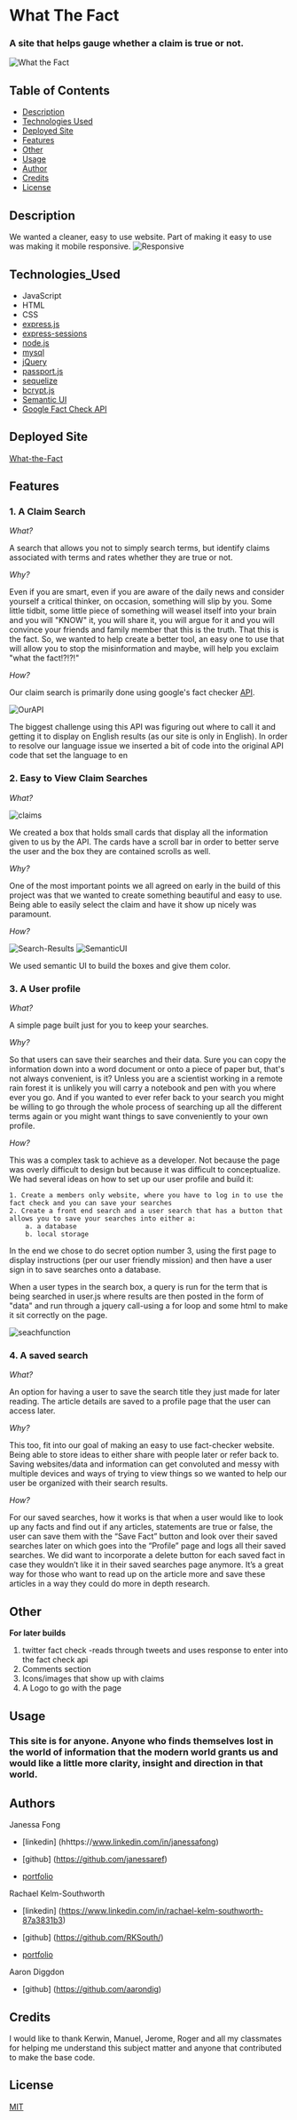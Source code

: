 # What The Fact

### A site that helps gauge whether a claim is true or not.
![What the Fact](Assets/FinishedProduct.png)


## Table of Contents
* [Description](Description)
* [Technologies Used](Technologies_Used)
* [Deployed Site](Deployed)
* [Features](Features)
* [Other](Other)
* [Usage](Usage)
* [Author](Author)
* [Credits](Credits)
* [License](License)

## Description
We wanted a cleaner, easy to use website. Part of making it easy to use was making it mobile responsive.
![Responsive](https://media.giphy.com/media/5gjvyrt0lB102eXwUu/giphy.gif)

## Technologies_Used
* JavaScript 
* HTML
* CSS
* [express.js](https://expressjs.com/)
* [express-sessions](https://www.npmjs.com/package/express-session)
* [node.js](https://www.npmjs.com/)
* [mysql](https://www.mysqltutorial.org/)
* [jQuery](https://jquery.com/)
* [passport.js](http://www.passportjs.org/)
* [sequelize](https://github.com/sequelize/sequelize/)
* [bcrypt.js](https://www.npmjs.com/package/bcryptjs) 
* [Semantic UI](https://semantic-ui.com/)
* [Google Fact Check API](https://developers.google.com/fact-check/tools/api)

## Deployed Site
[What-the-Fact](https://what-the-fact.herokuapp.com/)

## Features 


### __1. A Claim Search__

_What?_

A search that allows you not to simply search terms, but identify claims associated with terms and rates whether they are true or not. 

_Why?_

Even if you are smart, even if you are aware of the daily news and consider yourself a critical thinker, on occasion, something will slip by you. Some little tidbit, some little piece of something will weasel itself into your brain and you will "KNOW" it, you will share it, you will argue for it and you will convince your friends and family member that this is the truth. That this is the fact. So, we wanted to help create a better tool, an easy one to use that will allow you to stop the misinformation and maybe, will help you exclaim "what the fact!?!?!" 

_How?_

Our claim search is primarily done using google's fact checker [API](https://developers.google.com/fact-check/tools/api). 

![OurAPI](Assets/GoogleAPI.png)

The biggest challenge using this API was figuring out where to call it and  getting it to display on English results (as our site is only in English). In order to resolve our language issue we inserted a bit of code into the original API code that set the language to en


### __2. Easy to View Claim Searches__

_What?_


![claims](Assets/cardview.png)

We created a box that holds small cards that display all the information given to us by the API. The cards have a scroll bar in order to better serve the user and the box they are contained scrolls as well.


_Why?_

One of the most important points we all agreed on early in the build of this project was that we wanted to create something beautiful and easy to use. Being able to easily select the claim and have it show up nicely was paramount.

_How?_

![Search-Results](Assets/CodeSnippet01.png)
![SemanticUI](Assets/In-Black-34px-R.png)

We used semantic UI to build the boxes and give them color. 

### __3. A User profile__

_What?_

A simple page built just for you to keep your searches. 

_Why?_

So that users can save their searches and their data. Sure you can copy the information down into a word document or onto a piece of paper but, that's not always convenient, is it? Unless you are a scientist working in a remote rain forest it is unlikely you will carry a notebook and pen with you where ever you go. And if you wanted to ever refer back to your search you might be willing to go through the whole process of searching up all the different terms again or you might want things to save conveniently to your own profile. 


_How?_

This was a complex task to achieve as a developer. Not because the page was overly difficult to design but because it was difficult to conceptualize. We had several ideas on how to set up our user profile and build it:

    1. Create a members only website, where you have to log in to use the fact check and you can save your searches 
    2. Create a front end search and a user search that has a button that allows you to save your searches into either a:
        a. a database
        b. local storage    

In the end we chose to do secret option number 3, using the first page to display instructions (per our user friendly mission) and then have a user sign in to save searches onto a database. 

When a user types in the search box, a query is run for the term that is being searched in user.js where results are then posted in the form of "data" and run through a jquery call-using a for loop and some html to make it sit correctly on the page. 
 
 ![seachfunction](Assets/CodeSnippet-jssearchresults.png)

### __4. A saved search__

_What?_

An option for having a user to save the search title they just made for later reading. The article details are saved to a profile page that the user can access later. 

_Why?_

This too, fit into our goal of making an easy to use fact-checker website. Being able to store ideas to either share with people later or refer back to. Saving websites/data and information can get convoluted and messy with multiple devices and ways of trying to view things so we wanted to help our user be organized with their search results. 

_How?_

For our saved searches, how it works is that when a user would like to look up any facts and find out if any articles, statements are true or false, the user can save them with the “Save Fact” button and look over their saved searches later on which goes into the “Profile” page and logs all their saved searches. We did want to incorporate a delete button for each saved fact in case they wouldn’t like it in their saved searches page anymore. It’s a great way for those who want to read up on the article more and save these articles in a way they could do more in depth research.




##  Other

 __For later builds__


 1. twitter fact check -reads through tweets and uses response to enter into the fact check api
 2. Comments section
 3. Icons/images that show up with claims
 4. A Logo to go with the page 



## Usage
### This site is for anyone. Anyone who finds themselves lost in the world of information that the modern world grants us and would like a little more clarity, insight and direction in that world. 
    

## Authors 


Janessa Fong

* [linkedin] (hhttps://www.linkedin.com/in/janessafong) 

* [github] (https://github.com/janessaref)

* [portfolio](https://rksouth.github.io/responsive_portfolio/)

Rachael Kelm-Southworth

* [linkedin] (https://www.linkedin.com/in/rachael-kelm-southworth-87a3831b3) 

* [github] (https://github.com/RKSouth/)

* [portfolio](https://rksouth.github.io/responsive_portfolio/)

Aaron Diggdon

* [github] (https://github.com/aarondig)



 ## Credits

I would like to thank Kerwin, Manuel, Jerome, Roger and all my classmates for helping me understand this subject matter and anyone that contributed to make the base code.

## License
[MIT](https://choosealicense.com/licenses/mit/)